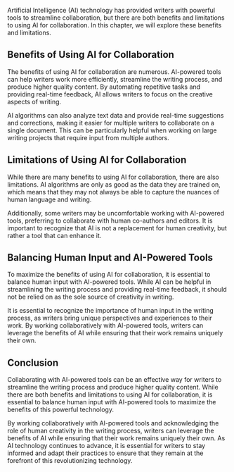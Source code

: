 
Artificial Intelligence (AI) technology has provided writers with powerful tools to streamline collaboration, but there are both benefits and limitations to using AI for collaboration. In this chapter, we will explore these benefits and limitations.

Benefits of Using AI for Collaboration
--------------------------------------

The benefits of using AI for collaboration are numerous. AI-powered tools can help writers work more efficiently, streamline the writing process, and produce higher quality content. By automating repetitive tasks and providing real-time feedback, AI allows writers to focus on the creative aspects of writing.

AI algorithms can also analyze text data and provide real-time suggestions and corrections, making it easier for multiple writers to collaborate on a single document. This can be particularly helpful when working on large writing projects that require input from multiple authors.

Limitations of Using AI for Collaboration
-----------------------------------------

While there are many benefits to using AI for collaboration, there are also limitations. AI algorithms are only as good as the data they are trained on, which means that they may not always be able to capture the nuances of human language and writing.

Additionally, some writers may be uncomfortable working with AI-powered tools, preferring to collaborate with human co-authors and editors. It is important to recognize that AI is not a replacement for human creativity, but rather a tool that can enhance it.

Balancing Human Input and AI-Powered Tools
------------------------------------------

To maximize the benefits of using AI for collaboration, it is essential to balance human input with AI-powered tools. While AI can be helpful in streamlining the writing process and providing real-time feedback, it should not be relied on as the sole source of creativity in writing.

It is essential to recognize the importance of human input in the writing process, as writers bring unique perspectives and experiences to their work. By working collaboratively with AI-powered tools, writers can leverage the benefits of AI while ensuring that their work remains uniquely their own.

Conclusion
----------

Collaborating with AI-powered tools can be an effective way for writers to streamline the writing process and produce higher quality content. While there are both benefits and limitations to using AI for collaboration, it is essential to balance human input with AI-powered tools to maximize the benefits of this powerful technology.

By working collaboratively with AI-powered tools and acknowledging the role of human creativity in the writing process, writers can leverage the benefits of AI while ensuring that their work remains uniquely their own. As AI technology continues to advance, it is essential for writers to stay informed and adapt their practices to ensure that they remain at the forefront of this revolutionizing technology.
